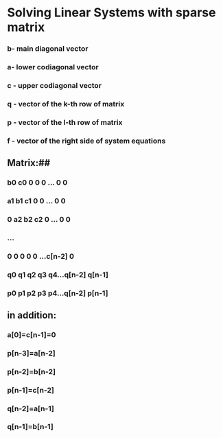 # Solving Linear Systems with sparse matrix #

### b- main diagonal vector ###
### a- lower codiagonal vector ###
### c - upper codiagonal vector ###
### q - vector of the k-th row of matrix ###
### p - vector of the l-th row of matrix ###
### f - vector of the right side of system equations ###

## Matrix:##

### b0  c0  0  0  0 ... 0 0 ###
### a1  b1  c1 0  0 ... 0 0 ###
### 0   a2  b2 c2 0 ... 0 0 ###
### ... ###
### 0   0   0  0  0 ...c[n-2] 0 ###
### q0  q1  q2 q3 q4...q[n-2] q[n-1] ###
### p0  p1  p2 p3 p4...q[n-2] p[n-1] ###

## in addition: ##
### a[0]=c[n-1]=0 ###
### p[n-3]=a[n-2] ###
### p[n-2]=b[n-2] ###
### p[n-1]=c[n-2] ###
### q[n-2]=a[n-1] ###
### q[n-1]=b[n-1] ###